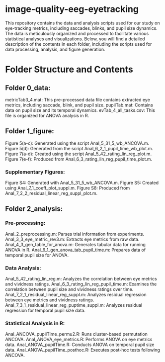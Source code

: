 # image-quality-eeg-eyetracking

This repository contains the data and analysis scripts used for our study on eye-tracking metrics, including saccades, blinks, and pupil size dynamics. The data is meticulously organized and processed to facilitate various statistical analyses and visualizations. Below, you will find a detailed description of the contents in each folder, including the scripts used for data processing, analysis, and figure generation.

# Folder Structure and Contents
## Folder 0_data:
metricTab3_4.mat: This pre-processed data file contains extracted eye metrics, including saccade, blink, and pupil size.
pupilTab.mat: Contains data on pupil size and its temporal dynamics.
evTab_4_all_tasks.csv: This file is organized for ANOVA analysis in R.
## Folder 1_figure:
Figure 5(a-c): Generated using the script Anal_5_31_5_wb_ANCOVA.m.
Figure 5(d): Generated from the script Anal_6_2_1_pupil_time_wb_plot.m.
Figure 7(a-d): Created using the script Anal_5_42_rating_lin_reg_plot.m.
Figure 7(e-f): Produced from Anal_6_3_rating_lin_reg_pupil_time_plot.m.
### Supplementary Figures:
Figure S4: Generated with Anal_5_31_5_wb_ANCOVA.m.
Figure S5: Created using Anal_7_1_coeff_plot_suppl.m.
Figure S8: Produced from Anal_7_2_2_residual_linear_reg_suppl_plot.m.
## Folder 2_analysis:
### Pre-processing:
Anal_2_preprocessing.m: Parses trial information from experiments.
Anal_3_3_eye_metric_rev3.m: Extracts eye metrics from raw data.
Anal_4_3_gen_table_for_anova.m: Generates tabular data for running ANOVA in R.
Anal_6_1_gen_anova_tab_pupil_time.m: Prepares data of temporal pupil size for ANOVA.
### Data Analysis:
Anal_5_42_rating_lin_reg.m: Analyzes the correlation between eye metrics and vividness ratings.
Anal_6_3_rating_lin_reg_pupil_time.m: Examines the correlation between pupil size and vividness ratings over time.
Anal_7_2_1_residual_linear_reg_suppl.m: Analyzes residual regression between eye metrics and vividness ratings.
Anal_7_3_1_residual_linear_reg_puptime_suppl.m: Analyzes residual regression for temporal pupil size data.
### Statistical Analysis in R:
Anal_ANCOVA_pupilTime_permu2.R: Runs cluster-based permutation ANCOVA.
Anal_ANOVA_eye_metrics.R: Performs ANOVA on eye metrics data.
Anal_ANOVA_pupilTime.R: Conducts ANOVA on temporal pupil size data.
Anal_ANOVA_pupilTime_posthoc.R: Executes post-hoc tests following ANCOVA.
